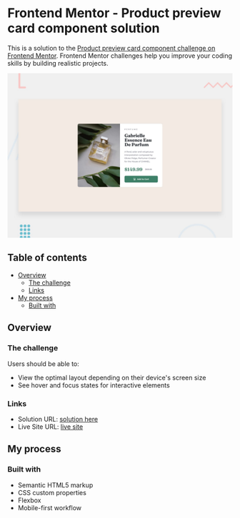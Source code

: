 # Frontend Mentor - Product preview card component solution

This is a solution to the [Product preview card component challenge on Frontend Mentor](https://www.frontendmentor.io/challenges/product-preview-card-component-GO7UmttRfa). Frontend Mentor challenges help you improve your coding skills by building realistic projects. 

![Design preview for the Product preview card component coding challenge](./design/desktop-preview.jpg)

## Table of contents

- [Overview](#overview)
  - [The challenge](#the-challenge)
  - [Links](#links)
- [My process](#my-process)
  - [Built with](#built-with)


## Overview

### The challenge

Users should be able to:

- View the optimal layout depending on their device's screen size
- See hover and focus states for interactive elements

### Links

- Solution URL: [solution here](https://www.frontendmentor.io/solutions/product-preview-card-component-xCaUAEI895)
- Live Site URL: [live site](https://mo-kusan.github.io/Product-preview-card-component/)

## My process

### Built with

- Semantic HTML5 markup
- CSS custom properties
- Flexbox
- Mobile-first workflow



